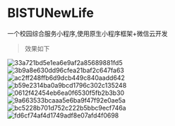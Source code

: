 # BISTUNewLife
一个校园综合服务小程序,使用原生小程序框架+微信云开发
> 效果如下

![33a721bd5e1ea6e9af2a85689881fd5](https://user-images.githubusercontent.com/64727271/183029798-d3e650e1-6722-442e-b9ec-026651aabcb5.jpg)
![3b9a8e630dd96cfea21baf2c647fa63](https://user-images.githubusercontent.com/64727271/183029820-0ce5dc07-737a-41a8-bf25-37d94d4862d1.jpg)
![ac2ff248ffb6d9dcb449c840aadd642](https://user-images.githubusercontent.com/64727271/183029825-d5330102-a30b-4de6-bdef-5e7d911775d6.jpg)
![b59e2314ba0a9bcd1796c302c135248](https://user-images.githubusercontent.com/64727271/183029829-01582e57-dd98-4d4d-89b2-596840bfc2ff.jpg)
![0612f42454eb6ea0f6530f5fb2b3b30](https://user-images.githubusercontent.com/64727271/183029837-3f6bf801-91f7-4394-88a0-f05fc4fe81f4.jpg)
![9a663533bcaaa5e6ba9f47f92e0ae5a](https://user-images.githubusercontent.com/64727271/183029857-86c6f693-cdfc-41dc-a5f6-366badfb0ad0.jpg)
![bc5228b701d752c222b5bbc9ecf746a](https://user-images.githubusercontent.com/64727271/183029865-a56bec3a-2b10-4e86-8ebd-c3edb5497487.jpg)
![fd6cf74af4d1749adf8e07afd4f0698](https://user-images.githubusercontent.com/64727271/183029864-2c379806-d927-4818-b568-8d0de1f2c16a.jpg)
